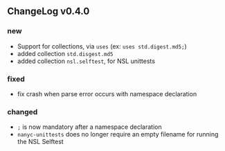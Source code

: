 ## ChangeLog v0.4.0


### new

* Support for collections, via `uses` (ex: `uses std.digest.md5;`)
* added collection `std.disgest.md5`
* added collection `nsl.selftest`, for NSL unittests


### fixed

* fix crash when parse error occurs with namespace declaration


### changed

* `;` is now mandatory after a namespace declaration
* `nanyc-unittests` does no longer require an empty filename for running the
  NSL Selftest
